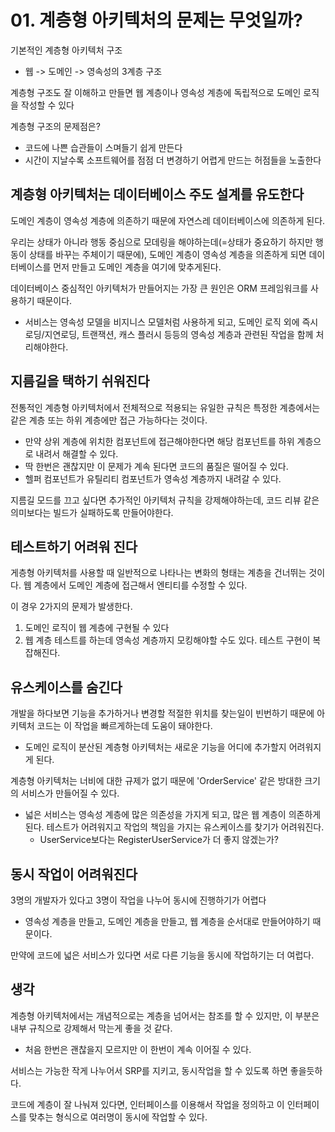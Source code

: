 # 01. 계층형 아키텍처의 문제는 무엇일까?
기본적인 계층형 아키텍처 구조
- 웹 -> 도메인 -> 영속성의 3계층 구조

계층형 구조도 잘 이해하고 만들면 웹 계층이나 영속성 계층에 독립적으로 도메인 로직을 작성할 수 있다

계층형 구조의 문제점은?
- 코드에 나쁜 습관들이 스며들기 쉽게 만든다
- 시간이 지날수록 소프트웨어를 점점 더 변경하기 어렵게 만드는 허점들을 노출한다

## 계층형 아키텍처는 데이터베이스 주도 설계를 유도한다
도메인 계층이 영속성 계층에 의존하기 때문에 자연스레 데이터베이스에 의존하게 된다. 

우리는 상태가 아니라 행동 중심으로 모데링을 해야하는데(=상태가 중요하기 하지만 행동이 상태를 바꾸는 주체이기 때문에), 도메인 계층이 영속성 계층을 의존하게 되면 데이터베이스를 먼저 만들고 도메인 계층을 여기에 맞추게된다. 

데이터베이스 중심적인 아키텍처가 만들어지는 가장 큰 원인은 ORM 프레임워크를 사용하기 때문이다. 
- 서비스는 영속성 모델을 비지니스 모델처럼 사용하게 되고, 도메인 로직 외에 즉시로딩/지연로딩, 트랜잭션, 캐스 플러시 등등의 영속성 계층과 관련된 작업을 함께 처리해야한다.

## 지름길을 택하기 쉬워진다
전통적인 계층형 아키텍처에서 전체적으로 적용되는 유일한 규칙은 특정한 계층에서는 같은 계층 또는 하위 계층에만 접근 가능하다는 것이다. 
- 만약 상위 계층에 위치한 컴포넌트에 접근해야한다면 해당 컴포넌트를 하위 계층으로 내려서 해결할 수 있다. 
- 딱 한번은 괜찮지만 이 문제가 계속 된다면 코드의 품질은 떨어질 수 있다. 
- 헬퍼 컴포넌트가 유틸리티 컴포넌트가 영속성 계층까지 내려갈 수 있다. 

지름길 모드를 끄고 싶다면 추가적인 아키텍처 규칙을 강제해야하는데, 코드 리뷰 같은 의미보다는 빌드가 실패하도록 만들어야한다. 

## 테스트하기 어려워 진다
게층형 아키텍처를 사용할 때 일반적으로 나타나는 변화의 형태는 계층을 건너뛰는 것이다. 웹 계층에서 도메인 계층에 접근해서 엔티티를 수정할 수 있다. 

이 경우 2가지의 문제가 발생한다. 
1. 도메인 로직이 웹 계층에 구현될 수 있다
2. 웹 계층 테스트를 하는데 영속성 계층까지 모킹해야할 수도 있다. 테스트 구현이 복잡해진다. 

## 유스케이스를 숨긴다
개발을 하다보면 기능을 추가하거나 변경할 적절한 위치를 찾는일이 빈번하기 때문에 아키텍처 코드는 이 작업을 빠르게하는데 도움이 돼야한다.
- 도메인 로직이 분산된 계층형 아키텍처는 새로운 기능을 어디에 추가할지 어려워지게 된다. 

계층형 아키텍처는 너비에 대한 규제가 없기 때문에 'OrderService' 같은 방대한 크기의 서비스가 만들어질 수 있다. 
- 넓은 서비스는 영속성 계층에 많은 의존성을 가지게 되고, 많은 웹 계층이 의존하게 된다. 테스트가 어려워지고 작업의 책임을 가지는 유스케이스를 찾기가 어려워진다. 
   - UserService보다는 RegisterUserService가 더 좋지 않겠는가?

## 동시 작업이 어려워진다
3명의 개발자가 있다고 3명이 작업을 나누어 동시에 진행하기가 어렵다
- 영속성 계층을 만들고, 도메인 계층을 만들고, 웹 계층을 순서대로 만들어야하기 때문이다. 

만약에 코드에 넓은 서비스가 있다면 서로 다른 기능을 동시에 작업하기는 더 여럽다. 

## 생각
계층형 아키텍처에서는 개념적으로는 계층을 넘어서는 참조를 할 수 있지만, 이 부분은 내부 규칙으로 강제해서 막는게 좋을 것 같다. 
- 처음 한번은 괜찮을지 모르지만 이 한번이 계속 이어질 수 있다. 

서비스는 가능한 작게 나누어서 SRP를 지키고, 동시작업을 할 수 있도록 하면 좋을듯하다. 

코드에 계층이 잘 나눠져 있다면, 인터페이스를 이용해서 작업을 정의하고 이 인터페이스를 맞추는 형식으로 여러명이 동시에 작업할 수 있다. 

